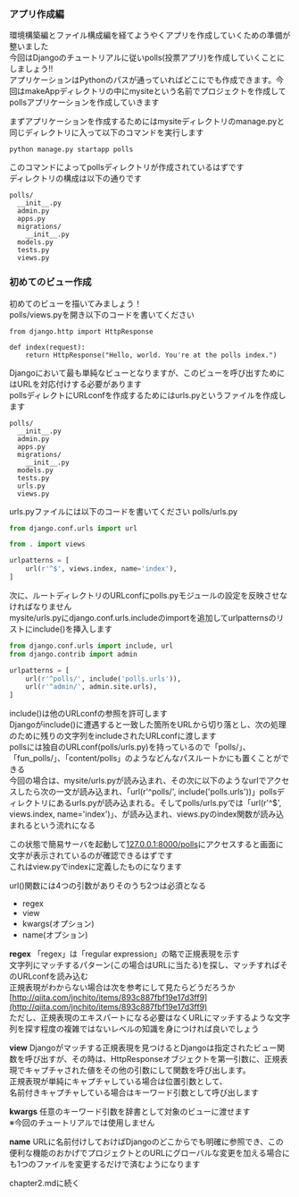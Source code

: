 ### アプリ作成編
環境構築編とファイル構成編を経てようやくアプリを作成していくための準備が整いました  
今回はDjangoのチュートリアルに従いpolls(投票アプリ)を作成していくことにしましょう!!  
アプリケーションはPythonのパスが通っていればどこにでも作成できます。今回はmakeAppディレクトリの中にmysiteという名前でプロジェクトを作成してpollsアプリケーションを作成していきます  

まずアプリケーションを作成するためにはmysiteディレクトリのmanage.pyと同じディレクトリに入って以下のコマンドを実行します
```
python manage.py startapp polls
```
このコマンドによってpollsディレクトリが作成されているはずです  
ディレクトリの構成は以下の通りです  
```
polls/
  __init__.py
  admin.py
  apps.py
  migrations/
    __init__.py
  models.py
  tests.py
  views.py
```

### 初めてのビュー作成
初めてのビューを描いてみましょう！  
polls/views.pyを開き以下のコードを書いてください
```python:hoge.php
from django.http import HttpResponse

def index(request):
    return HttpResponse("Hello, world. You're at the polls index.")
```
Djangoにおいて最も単純なビューとなりますが、このビューを呼び出すためにはURLを対応付けする必要があります  
pollsディレクトにURLconfを作成するためにはurls.pyというファイルを作成します
```
polls/
  __init__.py
  admin.py
  apps.py
  migrations/
    __init__.py
  models.py
  tests.py
  urls.py
  views.py
```
urls.pyファイルには以下のコードを書いてください
polls/urls.py
```python:urls.py
from django.conf.urls import url

from . import views

urlpatterns = [
    url(r'^$', views.index, name='index'),
]
```
次に、ルートディレクトリのURLconfにpolls.pyモジュールの設定を反映させなければなりません  
mysite/urls.pyにdjango.conf.urls.includeのimportを追加してurlpatternsのリストにinclude()を挿入します
```python:urls.py
from django.conf.urls import include, url
from django.contrib import admin

urlpatterns = [
    url(r'^polls/', include('polls.urls')),
    url(r'^admin/', admin.site.urls),
]
```
include()は他のURLconfの参照を許可します  
Djangoがinclude()に遭遇すると一致した箇所をURLから切り落とし、次の処理のために残りの文字列をincludeされたURLconfに渡します  
pollsには独自のURLconf(polls/urls.py)を持っているので「polls/」、「fun_polls/」、「content/polls」のようなどんなパスルートかにも置くことができる  
今回の場合は、mysite/urls.pyが読み込まれ、その次に以下のようなurlでアクセスしたら次の一文が読み込まれ、「url(r'^polls/', include('polls.urls'))」pollsディレクトリにあるurls.pyが読み込まれる。そしてpolls/urls.pyでは「url(r'^$', views.index, name='index')」、が読み込まれ、views.pyのindex関数が読み込まれるという流れになる  

この状態で簡易サーバを起動して[127.0.0.1:8000/polls](127.0.0.1:8000/polls)にアクセスすると画面に文字が表示されているのが確認できるはずです  
これはview.pyでindexに定義したものになります  

url()関数には4つの引数がありそのうち2つは必須となる  
- regex
- view
- kwargs(オプション)
- name(オプション)

**regex**
「regex」は「regular expression」の略で正規表現を示す  
文字列にマッチするパターン(この場合はURLに当たる)を探し、マッチすればそのURLconfを読み込む  
正規表現がわからない場合は次を参考にして見たらどうだろうか[http://qiita.com/jnchito/items/893c887fbf19e17d3ff9](http://qiita.com/jnchito/items/893c887fbf19e17d3ff9)  
ただし、正規表現のエキスパートになる必要はなくURLにマッチするような文字列を探す程度の複雑ではないレベルの知識を身につければ良いでしょう  

**view**
Djangoがマッチする正規表現を見つけるとDjangoは指定されたビュー関数を呼び出すが、その時は、HttpResponseオブジェクトを第一引数に、正規表現でキャプチャされた値をその他の引数にして関数を呼び出します。  
正規表現が単純にキャプチャしている場合は位置引数として、  
名前付きキャプチャしている場合はキーワード引数として呼び出します  

**kwargs**
任意のキーワード引数を辞書として対象のビューに渡せます  
※今回のチュートリアルでは使用しません  

**name**
URLに名前付けしておけばDjangoのどこからでも明確に参照でき、この便利な機能のおかげでプロジェクトとのURLにグローバルな変更を加える場合にも1つのファイルを変更するだけで済むようになります  

chapter2.mdに続く
